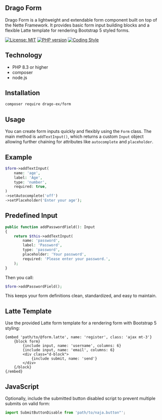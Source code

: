 ## Drago Form
Drago Form is a lightweight and extendable form component built on top of the Nette Framework.
It provides basic form input building blocks and a flexible Latte template for rendering Bootstrap 5 styled forms.

[![License: MIT](https://img.shields.io/badge/License-MIT-yellow.svg)](https://raw.githubusercontent.com/drago-ex/forms/master/license.md)
[![PHP version](https://badge.fury.io/ph/drago-ex%2Fforms.svg)](https://badge.fury.io/ph/drago-ex%2Fforms)
[![Coding Style](https://github.com/drago-ex/forms/actions/workflows/coding-style.yml/badge.svg)](https://github.com/drago-ex/forms/actions/workflows/coding-style.yml)

## Technology
- PHP 8.3 or higher
- composer
- node.js

## Installation
```bash
composer require drago-ex/form
```

## Usage
You can create form inputs quickly and flexibly using the `Form` class. The main method is `addTextInput()`,
which returns a custom `Input` object allowing further chaining for attributes like `autocomplete` and `placeholder`.

## Example
```php
$form->addTextInput(
    name: 'age',
    label: 'Age',
    type: 'number',
    required: true,
)
->setAutocomplete('off')
->setPlaceholder('Enter your age');
```

## Predefined Input
```php
public function addPasswordField(): Input
{
    return $this->addTextInput(
        name: 'password',
        label: 'Password',
        type: 'password',
        placeholder: 'Your password',
        required: 'Please enter your password.',
    );
}
```

Then you call:
```php
$form->addPasswordField();
```
This keeps your form definitions clean, standardized, and easy to maintain.

## Latte Template
Use the provided Latte form template for a rendering form with Bootstrap 5 styling:
```latte
{embed 'path/to/@form.latte', name: 'register', class: 'ajax mt-3'}
    {block form}
        {include input, name: 'username', columns: 6}
        {include input, name: 'email', columns: 6}
        <div class="d-block">
            {include submit, name: 'send'}
        </div>
    {/block}
{/embed}
```

## JavaScript
Optionally, include the submitted button disabled script to prevent multiple submits on valid form:
```js
import SubmitButtonDisable from 'path/to/naja.button"';
```

